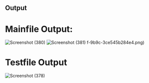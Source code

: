 ## Output

# Mainfile Output:

![Screenshot (380)](https://user-images.githubusercontent.com/94365143/153579309-78335eb1-7d7d-49b3-bd7d-4d1cd62fea75.png)
![Screenshot (381)](https://user-images.githubusercontent.com/94365143/153579213-2544b2a7-2850-4e26-95dd-557b896403dd.png)
f-9b9c-3ce545b284e4.png)
# Testfile Output
![Screenshot (378)](https://user-images.githubusercontent.com/94365143/153489005-e8265201-511f-4a88-a935-73c1d7e038e3.png)

